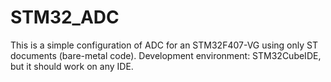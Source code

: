 # STM32_ADC
This is a simple configuration of ADC for an STM32F407-VG using only ST documents (bare-metal code). 
Development environment: STM32CubeIDE, but it should work on any IDE.
